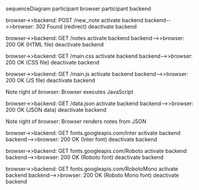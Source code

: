 sequenceDiagram
  participant browser
  participant backend

  browser->>backend: POST /new_note
  activate backend
  backend-->>browser: 302 Found (redirect)
  deactivate backend

  browser->>backend: GET /notes
  activate backend
  backend-->>browser: 200 OK (HTML file)
  deactivate backend

  browser->>backend: GET /main.css
  activate backend
  backend-->>browser: 200 OK (CSS file)
  deactivate backend

  browser->>backend: GET /main.js
  activate backend
  backend-->>browser: 200 OK (JS file)
  deactivate backend

  Note right of browser: Browser executes JavaScript

  browser->>backend: GET /data.json
  activate backend
  backend-->>browser: 200 OK (JSON data)
  deactivate backend

  Note right of browser: Browser renders notes from JSON

  browser->>backend: GET fonts.googleapis.com/Inter
  activate backend
  backend-->>browser: 200 OK (Inter font)
  deactivate backend

  browser->>backend: GET fonts.googleapis.com/Roboto
  activate backend
  backend-->>browser: 200 OK (Roboto font)
  deactivate backend  

  browser->>backend: GET fonts.googleapis.com/RobotoMono
  activate backend
  backend-->>browser: 200 OK (Roboto Mono font)
  deactivate backend
